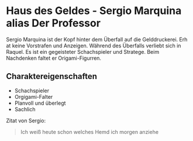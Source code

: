 # Haus des Geldes - Sergio Marquina alias Der Professor

Sergio Marquina ist der Kopf hinter dem Überfall auf die Gelddruckerei. Erh at  keine Vorstrafen und Anzeigen. Während des Überfalls verliebt sich in Raquel. Es ist ein gegeisteter Schachspieler und Stratege. Beim Nachdenken faltet er Origami-Figurren.

## Charaktereigenschaften
* Schachspieler
* Orgigami-Falter
* Planvoll und überlegt
* Sachlich 

Zitat von Sergio:
> Ich weiß heute schon welches Hemd ich morgen anziehe
